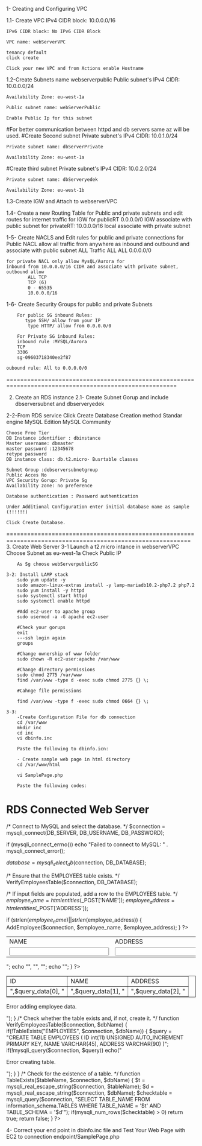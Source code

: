 1- Creating and Configuring VPC1.1- Create VPC    IPv4 CIDR block: 10.0.0.0/16    IPv6 CIDR block: No IPv6 CIDR Block    VPC name: webServerVPC    tenancy default    click create    Click your new VPC and from Actions enable Hostname1.2-Create Subnets    name webserverpublic    Public subnet's IPv4 CIDR: 10.0.0.0/24    Availability Zone: eu-west-1a    Public subnet name: webServerPublic    Enable Public Ip for this subnet     #For better communication between httpd and db servers same az will be used.#Create Second subnet    Private subnet's IPv4 CIDR: 10.0.1.0/24    Private subnet name: dbServerPrivate    Availability Zone: eu-west-1a#Create third subnet    Private subnet's IPv4 CIDR: 10.0.2.0/24    Private subnet name: dbServeryedek    Availability Zone: eu-west-1b1.3-Create IGW and Attach to webserverVPC1.4- Create a new Routing Table for Public and private subnets and edit routes for internet traffic for IGW    for publicRT        0.0.0.0/0  IGW         associate with public subnet    for privateRT:        10.0.0.0/16  local        associate with private subnet1-5- Create NACLS and Edit rules for public and private connections    for Public NACL allow all traffic from anywhere as inbound and outbound and associate with public subnet        ALL Traffic        ALL        ALL        0.0.0.0/0    for private NACL only allow MysQL/Aurora for     inbound from 10.0.0.0/16 CIDR and associate with private subnet,    outbound allow             ALL TCP            TCP (6)            0 - 65535            10.0.0.0/161-6- Create Security Groups for public and private Subnets        For public SG inbound Rules:           type SSH/ allow from your IP            type HTTP/ allow from 0.0.0.0/0        For Private SG inbound Rules:        inbound rule :MYSQL/Aurora        TCP        3306        sg-09603718340ee2f87    oubound rule: All to 0.0.0.0/0=======================================================================================================2. Create an RDS instance 2.1- Create Subnet Gorup and include dbserversubnet and dbserveryedek2-2-From RDS service Click Create Database    Creation method Standar    engine MySQL    Edition MySQL Community    Choose Free Tier    DB Instance identifier : dbinstance    Master username: dbmaster    master password :12345678    retype password    DB instance class: db.t2.micro- Busrtable classes    Subnet Group :debserversubnetgroup    Public Acces No    VPC Security Gorup: Private Sg    Availability zone: no preference      Database authentication : Password authentication    Under Additional Configuration enter initial database name as sample    (!!!!!!)    Click Create Database.===========================================================================================================3. Create Web Server   3-1        Launch a t2.micro intance in webserverVPC        Choose Subnet as eu-west-1a        Check Public IP            As Sg choose webServerpublicSG    3-2: Install LAMP stack        sudo yum update -y        sudo amazon-linux-extras install -y lamp-mariadb10.2-php7.2 php7.2        sudo yum install -y httpd        sudo systemctl start httpd        sudo systemctl enable httpd        #Add ec2-user to apache group        sudo usermod -a -G apache ec2-user                #Check your gorups        exit        ---ssh login again        groups        #Change ownership of www folder        sudo chown -R ec2-user:apache /var/www        #Change directory permissions        sudo chmod 2775 /var/www        find /var/www -type d -exec sudo chmod 2775 {} \;        #Cahnge file permissions         find /var/www -type f -exec sudo chmod 0664 {} \;    3-3:        -Create Configuration File for db connection        cd /var/www        mkdir inc        cd inc        vi dbinfo.inc               Paste the following to dbinfo.icn:<?phpdefine('DB_SERVER', 'db_instance_endpoint');define('DB_USERNAME', 'dbmaster');define('DB_PASSWORD', '12345678');define('DB_DATABASE', 'sample');?>        - Create sample web page in html directory        cd /var/www/html        vi SamplePage.php        Paste the following codes:<?php include "../inc/dbinfo.inc"; ?><html><body><h1>RDS Connected Web Server</h1><?php  /* Connect to MySQL and select the database. */  $connection = mysqli_connect(DB_SERVER, DB_USERNAME, DB_PASSWORD);  if (mysqli_connect_errno()) echo "Failed to connect to MySQL: " . mysqli_connect_error();  $database = mysqli_select_db($connection, DB_DATABASE);  /* Ensure that the EMPLOYEES table exists. */  VerifyEmployeesTable($connection, DB_DATABASE);  /* If input fields are populated, add a row to the EMPLOYEES table. */  $employee_name = htmlentities($_POST['NAME']);  $employee_address = htmlentities($_POST['ADDRESS']);  if (strlen($employee_name) || strlen($employee_address)) {    AddEmployee($connection, $employee_name, $employee_address);  }?><!-- Input form --><form action="<?PHP echo $_SERVER['SCRIPT_NAME'] ?>" method="POST">  <table border="0">    <tr>      <td>NAME</td>      <td>ADDRESS</td>    </tr>    <tr>      <td>        <input type="text" name="NAME" maxlength="45" size="30" />      </td>      <td>        <input type="text" name="ADDRESS" maxlength="90" size="60" />      </td>      <td>        <input type="submit" value="Add Data" />      </td>    </tr>  </table></form><!-- Display table data. --><table border="1" cellpadding="2" cellspacing="2">  <tr>    <td>ID</td>    <td>NAME</td>    <td>ADDRESS</td>  </tr><?php$result = mysqli_query($connection, "SELECT * FROM EMPLOYEES");while($query_data = mysqli_fetch_row($result)) {  echo "<tr>";  echo "<td>",$query_data[0], "</td>",       "<td>",$query_data[1], "</td>",       "<td>",$query_data[2], "</td>";  echo "</tr>";}?></table><!-- Clean up. --><?php  mysqli_free_result($result);  mysqli_close($connection);?></body></html><?php/* Add an employee to the table. */function AddEmployee($connection, $name, $address) {   $n = mysqli_real_escape_string($connection, $name);   $a = mysqli_real_escape_string($connection, $address);   $query = "INSERT INTO EMPLOYEES (NAME, ADDRESS) VALUES ('$n', '$a');";   if(!mysqli_query($connection, $query)) echo("<p>Error adding employee data.</p>");}/* Check whether the table exists and, if not, create it. */function VerifyEmployeesTable($connection, $dbName) {  if(!TableExists("EMPLOYEES", $connection, $dbName))  {     $query = "CREATE TABLE EMPLOYEES (         ID int(11) UNSIGNED AUTO_INCREMENT PRIMARY KEY,         NAME VARCHAR(45),         ADDRESS VARCHAR(90)       )";     if(!mysqli_query($connection, $query)) echo("<p>Error creating table.</p>");  }}/* Check for the existence of a table. */function TableExists($tableName, $connection, $dbName) {  $t = mysqli_real_escape_string($connection, $tableName);  $d = mysqli_real_escape_string($connection, $dbName);  $checktable = mysqli_query($connection,      "SELECT TABLE_NAME FROM information_schema.TABLES WHERE TABLE_NAME = '$t' AND TABLE_SCHEMA = '$d'");  if(mysqli_num_rows($checktable) > 0) return true;  return false;}?>                                  4- Correct your end point in dbinfo.inc file and Test Your Web Page with EC2 to connection endpoint/SamplePage.php